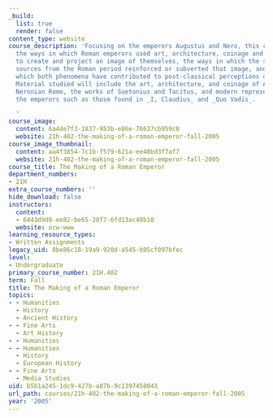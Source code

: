 ```yaml
---
_build:
  list: true
  render: false
content_type: website
course_description: 'Focusing on the emperors Augustus and Nero, this course investigates
  the ways in which Roman emperors used art, architecture, coinage and other media
  to create and project an image of themselves, the ways in which the surviving literary
  sources from the Roman period reinforced or subverted that image, and the ways in
  which both phenomena have contributed to post-classical perceptions of Roman emperors.
  Material studied will include the art, architecture, and coinage of Augustan and
  Neronian Rome, the works of Suetonius and Tacitus, and modern representations of
  the emperors such as those found in _I, Claudius_ and _Quo Vadis_.

  '
course_image:
  content: 6a4de7f3-1837-953b-e86e-76637cb959c0
  website: 21h-402-the-making-of-a-roman-emperor-fall-2005
course_image_thumbnail:
  content: aa4f3854-7c1b-f579-621a-ee48bd3f7af7
  website: 21h-402-the-making-of-a-roman-emperor-fall-2005
course_title: The Making of a Roman Emperor
department_numbers:
- 21H
extra_course_numbers: ''
hide_download: false
instructors:
  content:
  - 6443d9d8-ee82-be65-28f7-6fd13ac40b18
  website: ocw-www
learning_resource_types:
- Written Assignments
legacy_uid: 8be86c18-19a9-920d-a545-b95cf097bfec
level:
- Undergraduate
primary_course_number: 21H.402
term: Fall
title: The Making of a Roman Emperor
topics:
- - Humanities
  - History
  - Ancient History
- - Fine Arts
  - Art History
- - Humanities
- - Humanities
  - History
  - European History
- - Fine Arts
  - Media Studies
uid: b5b1a245-1dc9-427b-a87b-9c1397458043
url_path: courses/21h-402-the-making-of-a-roman-emperor-fall-2005
year: '2005'
---
```

